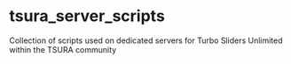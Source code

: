 # tsura_server_scripts
Collection of scripts used on dedicated servers for Turbo Sliders Unlimited within the TSURA community
